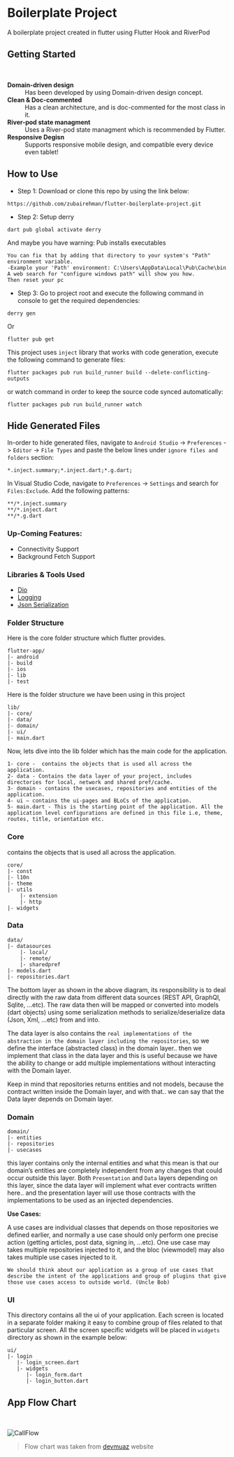 # Boilerplate Project

A boilerplate project created in flutter using Flutter Hook and RiverPod

## Getting Started

<br />
<dl>
  <dt> <b>Domain-driven design </b></dt>
  <dd>Has been developed by using Domain-driven design concept. </dd>
  <dt> <b>Clean & Doc-commented</b> </dt>
  <dd>Has a clean architecture, and is doc-commented for the most class in it.  </dd>
  <dt> <b>River-pod state managment</b> </dt>
  <dd>Uses a River-pod state managment which is recommended by Flutter.</dd>
  <dt> <b>Responsive Degisn</b> </dt>
  <dd>Supports responsive mobile design, and compatible every device even tablet!</dd>
</dl>

## How to Use

- Step 1: Download or clone this repo by using the link below:

```
https://github.com/zubairehman/flutter-boilerplate-project.git
```

- Step 2: Setup derry

```
dart pub global activate derry
```

And maybe you have warning: Pub installs executables

```
You can fix that by adding that directory to your system's "Path" environment variable.
-Example your 'Path' environment: C:\Users\AppData\Local\Pub\Cache\bin
A web search for "configure windows path" will show you how.
Then reset your pc
```

- Step 3: Go to project root and execute the following command in console to get the required dependencies:

```
derry gen
```

Or

```
flutter pub get
```

This project uses `inject` library that works with code generation, execute the following command to generate files:

```
flutter packages pub run build_runner build --delete-conflicting-outputs
```

or watch command in order to keep the source code synced automatically:

```
flutter packages pub run build_runner watch
```

## Hide Generated Files

In-order to hide generated files, navigate to `Android Studio` -> `Preferences` -> `Editor` -> `File Types` and paste the below lines under `ignore files and folders` section:

```
*.inject.summary;*.inject.dart;*.g.dart;
```

In Visual Studio Code, navigate to `Preferences` -> `Settings` and search for `Files:Exclude`. Add the following patterns:

```
**/*.inject.summary
**/*.inject.dart
**/*.g.dart
```

### Up-Coming Features:

- Connectivity Support
- Background Fetch Support

### Libraries & Tools Used

- [Dio](https://github.com/flutterchina/dio)
- [Logging](https://github.com/zubairehman/Flogs)
- [Json Serialization](https://github.com/dart-lang/json_serializable)

### Folder Structure

Here is the core folder structure which flutter provides.

```
flutter-app/
|- android
|- build
|- ios
|- lib
|- test
```

Here is the folder structure we have been using in this project

```
lib/
|- core/
|- data/
|- domain/
|- ui/
|- main.dart
```

Now, lets dive into the lib folder which has the main code for the application.

```
1- core -  contains the objects that is used all across the application.
2- data - Contains the data layer of your project, includes directories for local, network and shared pref/cache.
3- domain - contains the usecases, repositories and entities of the application.
4- ui — contains the ui-pages and BLoCs of the application.
5- main.dart - This is the starting point of the application. All the application level configurations are defined in this file i.e, theme, routes, title, orientation etc.
```

### Core

contains the objects that is used all across the application.

```
core/
|- const
|- l10n
|- theme
|- utils
    |- extension
    |- http
|- widgets
```

### Data

```
data/
|- datasources
    |- local/
    |- remote/
    |- sharedpref
|- models.dart
|- repositories.dart

```

The bottom layer as shown in the above diagram, its responsibility is to deal directly with the raw data from different data sources (REST API, GraphQl, Sqlite, …etc). The raw data then will be mapped or converted into models (dart objects) using some serialization methods to serialize/deserialize data (Json, Xml, …etc) from and into.

The data layer is also contains the `real implementations of the abstraction in the domain layer including the repositories`, so we define the interface (abstracted class) in the domain layer.. then we implement that class in the data layer and this is useful because we have the ability to change or add multiple implementations without interacting with the Domain layer.

Keep in mind that repositories returns entities and not models, because the contract written inside the Domain layer, and with that.. we can say that the Data layer depends on Domain layer.

### Domain

```
domain/
|- entities
|- repositories
|- usecases

```

this layer contains only the internal entities and what this mean is that our domain’s entities are completely independent from any changes that could occur outside this layer. Both `Presentation` and `Data` layers depending on this layer, since the data layer will implement what ever contracts written here.. and the presentation layer will use those contracts with the implementations to be used as an injected dependencies.

**Use Cases:**

A use cases are individual classes that depends on those repositories we defined earlier, and normally a use case should only perform one precise action (getting articles, post data, signing in, …etc). One use case may takes multiple repositories injected to it, and the bloc (viewmodel) may also takes multiple use cases injected to it.

```
We should think about our application as a group of use cases that describe the intent of the applications and group of plugins that give those use cases access to outside world. (Uncle Bob)
```

### UI

This directory contains all the ui of your application. Each screen is located in a separate folder making it easy to combine group of files related to that particular screen. All the screen specific widgets will be placed in `widgets` directory as shown in the example below:

```
ui/
|- login
   |- login_screen.dart
   |- widgets
      |- login_form.dart
      |- login_button.dart
```

## App Flow Chart

<br />

![CallFlow](https://miro.medium.com/max/700/1*N_XONqoIoxQIExSn2yVNDQ.png)
<br />

> Flow chart was taken from [devmuaz](https://devmuaz.medium.com/flutter-clean-architecture-series-part-1-d2d4c2e75c47) website
